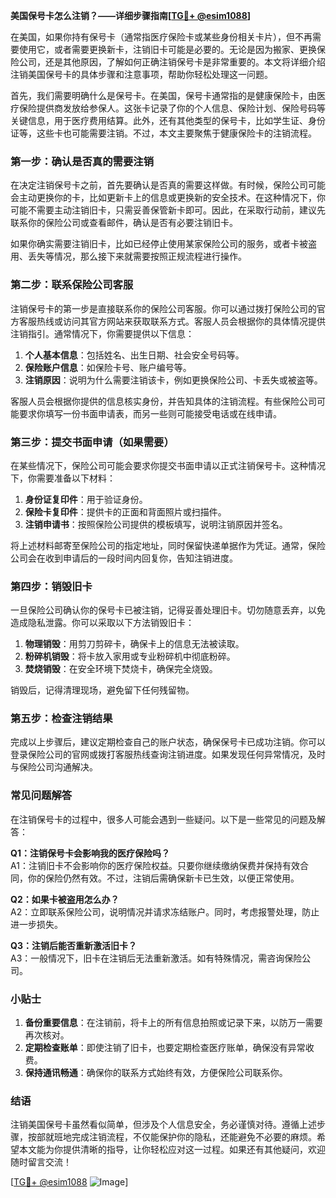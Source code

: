 **美国保号卡怎么注销？——详细步骤指南[[TG💪+ @esim1088](https://t.me/s/esim1088)]**

在美国，如果你持有保号卡（通常指医疗保险卡或某些身份相关卡片），但不再需要使用它，或者需要更换新卡，注销旧卡可能是必要的。无论是因为搬家、更换保险公司，还是其他原因，了解如何正确注销保号卡是非常重要的。本文将详细介绍注销美国保号卡的具体步骤和注意事项，帮助你轻松处理这一问题。

首先，我们需要明确什么是保号卡。在美国，保号卡通常指的是健康保险卡，由医疗保险提供商发放给参保人。这张卡记录了你的个人信息、保险计划、保险号码等关键信息，用于医疗费用结算。此外，还有其他类型的保号卡，比如学生证、身份证等，这些卡也可能需要注销。不过，本文主要聚焦于健康保险卡的注销流程。

### **第一步：确认是否真的需要注销**

在决定注销保号卡之前，首先要确认是否真的需要这样做。有时候，保险公司可能会主动更换你的卡，比如更新卡上的信息或更换新的安全技术。在这种情况下，你可能不需要主动注销旧卡，只需妥善保管新卡即可。因此，在采取行动前，建议先联系你的保险公司或查看邮件，确认是否有必要注销旧卡。

如果你确实需要注销旧卡，比如已经停止使用某家保险公司的服务，或者卡被盗用、丢失等情况，那么接下来就需要按照正规流程进行操作。

### **第二步：联系保险公司客服**

注销保号卡的第一步是直接联系你的保险公司客服。你可以通过拨打保险公司的官方客服热线或访问其官方网站来获取联系方式。客服人员会根据你的具体情况提供注销指引。通常情况下，你需要提供以下信息：

1. **个人基本信息**：包括姓名、出生日期、社会安全号码等。
2. **保险账户信息**：如保险卡号、账户编号等。
3. **注销原因**：说明为什么需要注销该卡，例如更换保险公司、卡丢失或被盗等。

客服人员会根据你提供的信息核实身份，并告知具体的注销流程。有些保险公司可能要求你填写一份书面申请表，而另一些则可能接受电话或在线申请。

### **第三步：提交书面申请（如果需要）**

在某些情况下，保险公司可能会要求你提交书面申请以正式注销保号卡。这种情况下，你需要准备以下材料：

1. **身份证复印件**：用于验证身份。
2. **保险卡复印件**：提供卡的正面和背面照片或扫描件。
3. **注销申请书**：按照保险公司提供的模板填写，说明注销原因并签名。

将上述材料邮寄至保险公司的指定地址，同时保留快递单据作为凭证。通常，保险公司会在收到申请后的一段时间内回复你，告知注销进度。

### **第四步：销毁旧卡**

一旦保险公司确认你的保号卡已被注销，记得妥善处理旧卡。切勿随意丢弃，以免造成隐私泄露。你可以采取以下方法销毁旧卡：

1. **物理销毁**：用剪刀剪碎卡，确保卡上的信息无法被读取。
2. **粉碎机销毁**：将卡放入家用或专业粉碎机中彻底粉碎。
3. **焚烧销毁**：在安全环境下焚烧卡，确保完全烧毁。

销毁后，记得清理现场，避免留下任何残留物。

### **第五步：检查注销结果**

完成以上步骤后，建议定期检查自己的账户状态，确保保号卡已成功注销。你可以登录保险公司的官网或拨打客服热线查询注销进度。如果发现任何异常情况，及时与保险公司沟通解决。

### **常见问题解答**

在注销保号卡的过程中，很多人可能会遇到一些疑问。以下是一些常见的问题及解答：

**Q1：注销保号卡会影响我的医疗保险吗？**  
A1：注销旧卡不会影响你的医疗保险权益。只要你继续缴纳保费并保持有效合同，你的保险仍然有效。不过，注销后需确保新卡已生效，以便正常使用。

**Q2：如果卡被盗用怎么办？**  
A2：立即联系保险公司，说明情况并请求冻结账户。同时，考虑报警处理，防止进一步损失。

**Q3：注销后能否重新激活旧卡？**  
A3：一般情况下，旧卡在注销后无法重新激活。如有特殊情况，需咨询保险公司。

### **小贴士**

1. **备份重要信息**：在注销前，将卡上的所有信息拍照或记录下来，以防万一需要再次核对。
2. **定期检查账单**：即使注销了旧卡，也要定期检查医疗账单，确保没有异常收费。
3. **保持通讯畅通**：确保你的联系方式始终有效，方便保险公司联系你。

### **结语**

注销美国保号卡虽然看似简单，但涉及个人信息安全，务必谨慎对待。遵循上述步骤，按部就班地完成注销流程，不仅能保护你的隐私，还能避免不必要的麻烦。希望本文能为你提供清晰的指导，让你轻松应对这一过程。如果还有其他疑问，欢迎随时留言交流！

[[TG💪+ @esim1088](https://t.me/s/esim1088) ![Image](https://i.postimg.cc/4NQfJmqS/Snipaste-2025-05-13-00-14-12.png)]